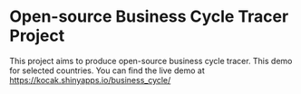 # Open-source Business Cycle Tracer Project
This project aims to produce open-source business cycle tracer.
This demo for selected countries.
You can find the live demo at https://kocak.shinyapps.io/business_cycle/


